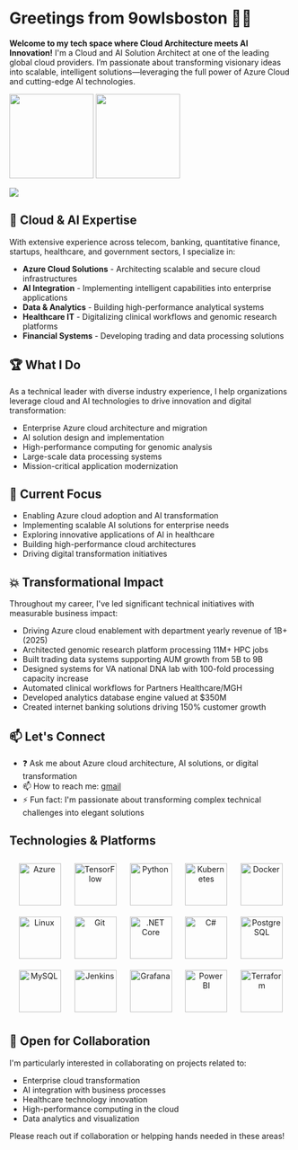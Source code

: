 # Greetings from 9owlsboston 👋🏻

**Welcome to my tech space where Cloud Architecture meets AI Innovation!**
I'm a Cloud and AI Solution Architect at one of the leading global cloud providers. I’m passionate about transforming visionary ideas into scalable, intelligent solutions—leveraging the full power of Azure Cloud and cutting-edge AI technologies.

<p align="left">
  <img height="150px" src="https://github-readme-stats.vercel.app/api/top-langs/?username=9owlsboston&layout=compact&hide=html,Makefile&text_color=daf7dc&bg_color=151515" />
  <img height="150px" src="https://github-readme-streak-stats.herokuapp.com/?user=9owlsboston&theme=radical&hide_title=true&count_private=true" />      
  <!-- <img height="150px" src="https://github-readme-stats.vercel.app/api?username=9owlsboston&show_icons=true&theme=tokyonight&hide_title=true&count_private=true" /> -->
</p>

<p align=left>
  <img src="https://komarev.com/ghpvc/?username=9owlsboston&color=orange" />
</p>

## 🤖 Cloud & AI Expertise

With extensive experience across telecom, banking, quantitative finance, startups, healthcare, and government sectors, I specialize in:

- **Azure Cloud Solutions** - Architecting scalable and secure cloud infrastructures
- **AI Integration** - Implementing intelligent capabilities into enterprise applications
- **Data & Analytics** - Building high-performance analytical systems
- **Healthcare IT** - Digitalizing clinical workflows and genomic research platforms
- **Financial Systems** - Developing trading and data processing solutions

## 🏆 What I Do

As a technical leader with diverse industry experience, I help organizations leverage cloud and AI technologies to drive innovation and digital transformation:

- Enterprise Azure cloud architecture and migration
- AI solution design and implementation
- High-performance computing for genomic analysis
- Large-scale data processing systems
- Mission-critical application modernization

## 🎯 Current Focus

- Enabling Azure cloud adoption and AI transformation
- Implementing scalable AI solutions for enterprise needs
- Exploring innovative applications of AI in healthcare
- Building high-performance cloud architectures
- Driving digital transformation initiatives

## 💥 Transformational Impact

Throughout my career, I've led significant technical initiatives with measurable business impact:

- Driving Azure cloud enablement with department yearly revenue of 1B+ (2025)
- Architected genomic research platform processing 11M+ HPC jobs
- Built trading data systems supporting AUM growth from 5B to 9B
- Designed systems for VA national DNA lab with 100-fold processing capacity increase
- Automated clinical workflows for Partners Healthcare/MGH
- Developed analytics database engine valued at $350M
- Created internet banking solutions driving 150% customer growth

## 📫 Let's Connect

- ❓ Ask me about Azure cloud architecture, AI solutions, or digital transformation
- 📫 How to reach me: [gmail](mailto:9owlsboston@gmail.com)
- ⚡ Fun fact: I'm passionate about transforming complex technical challenges into elegant solutions

## Technologies & Platforms  
<div align="center">  
<img style="margin: 10px" src="https://profilinator.rishav.dev/skills-assets/microsoft_azure-icon.svg" alt="Azure" height="75" />
<img style="margin: 10px" src="https://profilinator.rishav.dev/skills-assets/tensorflow-icon.svg" alt="TensorFlow" height="75" />
<img style="margin: 10px" src="https://profilinator.rishav.dev/skills-assets/python-original.svg" alt="Python" height="75" />
<img style="margin: 10px" src="https://profilinator.rishav.dev/skills-assets/kubernetes-icon.svg" alt="Kubernetes" height="75" />
<img style="margin: 10px" src="https://profilinator.rishav.dev/skills-assets/docker-original-wordmark.svg" alt="Docker" height="75" />
<img style="margin: 10px" src="https://profilinator.rishav.dev/skills-assets/linux-original.svg" alt="Linux" height="75" />
<img style="margin: 10px" src="https://profilinator.rishav.dev/skills-assets/git-scm-icon.svg" alt="Git" height="75" />
<img style="margin: 10px" src="https://profilinator.rishav.dev/skills-assets/dotnetcore.png" alt=".NET Core" height="75" />
<img style="margin: 10px" src="https://profilinator.rishav.dev/skills-assets/csharp-original.svg" alt="C#" height="75" />
<img style="margin: 10px" src="https://profilinator.rishav.dev/skills-assets/postgresql-original-wordmark.svg" alt="PostgreSQL" height="75" />
<img style="margin: 10px" src="https://profilinator.rishav.dev/skills-assets/mysql-original-wordmark.svg" alt="MySQL" height="75" />
<img style="margin: 10px" src="https://profilinator.rishav.dev/skills-assets/jenkins-icon.svg" alt="Jenkins" height="75" />
<img style="margin: 10px" src="https://profilinator.rishav.dev/skills-assets/grafana.png" alt="Grafana" height="75" />
<img style="margin: 10px" src="https://profilinator.rishav.dev/skills-assets/powerbi.png" alt="Power BI" height="75" />
<img style="margin: 10px" src="https://profilinator.rishav.dev/skills-assets/terraformio-icon.svg" alt="Terraform" height="75" />
</div>

## 🤝 Open for Collaboration

I'm particularly interested in collaborating on projects related to:
- Enterprise cloud transformation
- AI integration with business processes
- Healthcare technology innovation
- High-performance computing in the cloud
- Data analytics and visualization

Please reach out if collaboration or helpping hands needed in these areas!

<!-- ## 📝 Recent Blog Posts on Cloud and AI
 -->
<!-- BLOG-POST-LIST:START -->
<!-- BLOG-POST-LIST:END -->